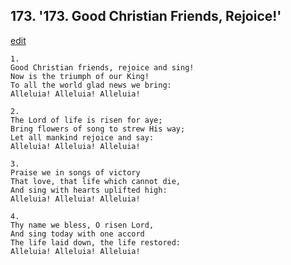
## 173.  '173. Good Christian Friends, Rejoice!'
[edit](https://docs.google.com/document/d/1tWa8VWhS2Nbr8nNAG1Wp0BnE6GVkFFYu/edit?mode=html)






    1.
    Good Christian friends, rejoice and sing!
    Now is the triumph of our King!
    To all the world glad news we bring:
    Alleluia! Alleluia! Alleluia!

    2.
    The Lord of life is risen for aye;
    Bring flowers of song to strew His way;
    Let all mankind rejoice and say:
    Alleluia! Alleluia! Alleluia!

    3.
    Praise we in songs of victory
    That love, that life which cannot die,
    And sing with hearts uplifted high:
    Alleluia! Alleluia! Alleluia!

    4.
    Thy name we bless, O risen Lord,
    And sing today with one accord
    The life laid down, the life restored:
    Alleluia! Alleluia! Alleluia!
